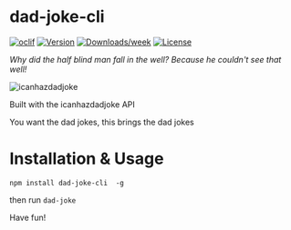 dad-joke-cli
========

[![oclif](https://img.shields.io/badge/cli-oclif-brightgreen.svg)](https://oclif.io)
[![Version](https://img.shields.io/npm/v/dad-joke.svg)](https://www.npmjs.com/package/dad-joke-cli)
[![Downloads/week](https://img.shields.io/npm/dw/dad-joke.svg)](https://www.npmjs.com/package/dad-joke-cli)
[![License](https://img.shields.io/npm/l/dad-joke.svg)](https://github.com/taylorosbourne/dad-joke/blob/master/package.json)

*Why did the half blind man fall in the well? Because he couldn't see that well!*

![icanhazdadjoke](https://i.imgur.com/f8JzDel.png "icanhazdadjoke")

Built with the icanhazdadjoke API

You want the dad jokes, this brings the dad jokes

<!-- toc -->
# Installation & Usage

`npm install dad-joke-cli  -g`

then run `dad-joke`

Have fun!

